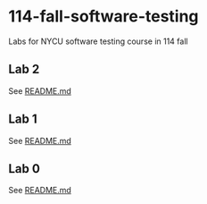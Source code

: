 # 114-fall-software-testing
Labs for NYCU software testing course in 114 fall

## Lab 2

See [README.md](Lab2/README.md)

## Lab 1

See [README.md](Lab1/README.md)

## Lab 0

See [README.md](Lab0/README.md)
